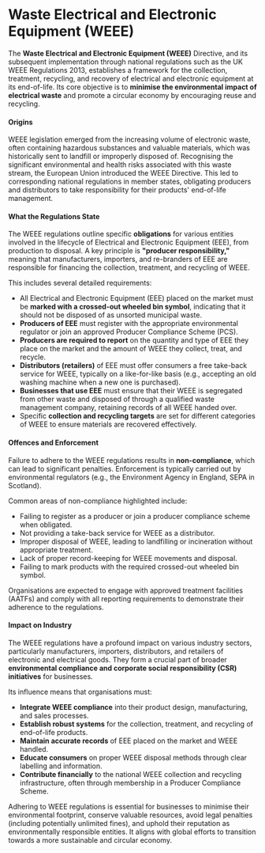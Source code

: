 # Waste Electrical and Electronic Equipment (WEEE)

The **Waste Electrical and Electronic Equipment (WEEE)** Directive, and its subsequent implementation through national regulations such as the UK WEEE Regulations 2013, establishes a framework for the collection, treatment, recycling, and recovery of electrical and electronic equipment at its end-of-life. Its core objective is to **minimise the environmental impact of electrical waste** and promote a circular economy by encouraging reuse and recycling.

#### Origins

WEEE legislation emerged from the increasing volume of electronic waste, often containing hazardous substances and valuable materials, which was historically sent to landfill or improperly disposed of. Recognising the significant environmental and health risks associated with this waste stream, the European Union introduced the WEEE Directive. This led to corresponding national regulations in member states, obligating producers and distributors to take responsibility for their products' end-of-life management.

#### What the Regulations State

The WEEE regulations outline specific **obligations** for various entities involved in the lifecycle of Electrical and Electronic Equipment (EEE), from production to disposal. A key principle is **"producer responsibility,"** meaning that manufacturers, importers, and re-branders of EEE are responsible for financing the collection, treatment, and recycling of WEEE.

This includes several detailed requirements:

- All Electrical and Electronic Equipment (EEE) placed on the market must be **marked with a crossed-out wheeled bin symbol**, indicating that it should not be disposed of as unsorted municipal waste.
- **Producers of EEE** must register with the appropriate environmental regulator or join an approved Producer Compliance Scheme (PCS).
- **Producers are required to report** on the quantity and type of EEE they place on the market and the amount of WEEE they collect, treat, and recycle.
- **Distributors (retailers)** of EEE must offer consumers a free take-back service for WEEE, typically on a like-for-like basis (e.g., accepting an old washing machine when a new one is purchased).
- **Businesses that use EEE** must ensure that their WEEE is segregated from other waste and disposed of through a qualified waste management company, retaining records of all WEEE handed over.
- Specific **collection and recycling targets** are set for different categories of WEEE to ensure materials are recovered effectively.

#### Offences and Enforcement

Failure to adhere to the WEEE regulations results in **non-compliance**, which can lead to significant penalties. Enforcement is typically carried out by environmental regulators (e.g., the Environment Agency in England, SEPA in Scotland).

Common areas of non-compliance highlighted include:

- Failing to register as a producer or join a producer compliance scheme when obligated.
- Not providing a take-back service for WEEE as a distributor.
- Improper disposal of WEEE, leading to landfilling or incineration without appropriate treatment.
- Lack of proper record-keeping for WEEE movements and disposal.
- Failing to mark products with the required crossed-out wheeled bin symbol.

Organisations are expected to engage with approved treatment facilities (AATFs) and comply with all reporting requirements to demonstrate their adherence to the regulations.

#### Impact on Industry

The WEEE regulations have a profound impact on various industry sectors, particularly manufacturers, importers, distributors, and retailers of electronic and electrical goods. They form a crucial part of broader **environmental compliance and corporate social responsibility (CSR) initiatives** for businesses.

Its influence means that organisations must:

- **Integrate WEEE compliance** into their product design, manufacturing, and sales processes.
- **Establish robust systems** for the collection, treatment, and recycling of end-of-life products.
- **Maintain accurate records** of EEE placed on the market and WEEE handled.
- **Educate consumers** on proper WEEE disposal methods through clear labelling and information.
- **Contribute financially** to the national WEEE collection and recycling infrastructure, often through membership in a Producer Compliance Scheme.

Adhering to WEEE regulations is essential for businesses to minimise their environmental footprint, conserve valuable resources, avoid legal penalties (including potentially unlimited fines), and uphold their reputation as environmentally responsible entities. It aligns with global efforts to transition towards a more sustainable and circular economy.